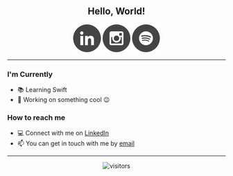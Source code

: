 <div align="center">

## Hello, World! 

[![LinkedIn][linkedinimage]][linkedin] [![Instagram][intagramimage]][instagram] [![Spotify][spotifyimage]][spotify]

</div>

***
### I'm Currently
- 📚  Learning Swift
- 📱  Working on something cool :wink:
### How to reach me
- 💻  Connect with me on [LinkedIn][linkedin]
- 📫  You can get in touch with me by [email][email]




***

<div align="center">

![visitors]

</div>

<!-- links to social media -->

[homepage]: https://hamiltonw.me/
[linkedin]: https://www.linkedin.com/in/hamiltonw/
[email]: mailto:hamiltonwanderson@outlook.com
[instagram]: https://www.instagram.com/hamiltonwanderson/
[spotify]: https://open.spotify.com/user/12142164827
[visitors]: https://visitor-badge.glitch.me/badge?page_id=hamiltonwanderson.hamiltonwanderson

<!-- links to social media icons -->

[linkedinimage]: https://raw.githubusercontent.com/pixelstorm/social-svg-icons/8b7f70ec8b280ee6ccde1746865cd4157b43685e/social-1_round-linkedin.svg
[intagramimage]:https://raw.githubusercontent.com/pixelstorm/social-svg-icons/8b7f70ec8b280ee6ccde1746865cd4157b43685e/social-1_round-instagram.svg
[spotifyimage]:https://raw.githubusercontent.com/pixelstorm/social-svg-icons/8b7f70ec8b280ee6ccde1746865cd4157b43685e/social-1_round-spotify.svg
